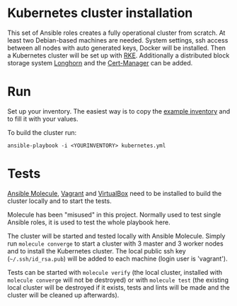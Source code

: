 # Kubernetes cluster installation

This set of Ansible roles creates a fully operational cluster from scratch. At least two Debian-based machines are needed. 
System settings, ssh access between all nodes with auto generated keys, Docker will be installed. Then a Kubernetes cluster will be set up with [RKE](https://rancher.com/docs/rke/latest/en/).
Additionally a distributed block storage system [Longhorn](https://github.com/longhorn/longhorn) and the [Cert-Manager](https://github.com/jetstack/cert-manager) can be added.

# Run

Set up your inventory. The easiest way is to copy the [example inventory](inventories/test) and to fill it with your values. 

To build the cluster run:

```
ansible-playbook -i <YOURINVENTORY> kubernetes.yml
```

# Tests

[Ansible Molecule](https://github.com/ansible-community/molecule), [Vagrant](https://github.com/hashicorp/vagrant) and [VirtualBox](https://www.virtualbox.org/) need to be installed to build the cluster locally and to start the tests.

Molecule has been "misused" in this project. Normally used to test single Ansible roles,
it is used to test the whole playbook here.

The cluster will be started and tested locally with Ansible Molecule. Simply run `molecule converge`
to start a cluster with 3 master and 3 worker nodes and to install the Kubernetes cluster.
The local public ssh key (`~/.ssh/id_rsa.pub`) will be added to each machine
(login user is 'vagrant').

Tests  can be started with `molecule verify` (the local cluster, installed with
`molecule converge` will not be destroyed) or with `molecule test` (the existing local
cluster will be destroyed if it exists, tests and lints will be made and the cluster
will be cleaned up afterwards).
